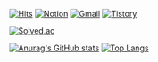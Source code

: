 [![Hits](https://hits.seeyoufarm.com/api/count/incr/badge.svg?url=https%3A%2F%2Fgithub.com%2Fwjstpgh&count_bg=%23433030&title_bg=%23FF0202&icon=telegram.svg&icon_color=%23E7E7E7&title=view&edge_flat=false)](https://github.com/wjstpgh)
[![Notion](https://img.shields.io/badge/Notion-%23000000.svg?style=flat&logo=notion&logoColor=white)](https://chill-radium-cfd.notion.site/Main-e1c53048b3ca4ca89c3bf3992ec2df29)
[![Gmail](https://img.shields.io/badge/Gmail-D14836?style=flat&logo=gmail&logoColor=white)](https://mail.google.com/mail/?view=cm&amp;fs=1&amp;to=sehoJ3756@gmail.com)
[![Tistory](https://img.shields.io/badge/Tistory-FF7139?style=flat&logo=timblr&logoColor=white)](https://developefeel.tistory.com/)

[![Solved.ac](http://mazassumnida.wtf/api/v2/generate_badge?boj=wjswjstptpghgh)](https://solved.ac/wjswjstptpghgh)

[![Anurag's GitHub stats](https://github-readme-stats.vercel.app/api?username=wjstpgh&show_icons=true&theme=graywhite)](https://www.naver.com/)
[![Top Langs](https://github-readme-stats.vercel.app/api/top-langs/?username=wjstpgh&layout=compact&theme=swift)](https://www.youtube.com/)

<!--
**wjstpgh/wjstpgh** is a ✨ _special_ ✨ repository because its `README.md` (this file) appears on your GitHub profile.

Here are some ideas to get you started:

- 🔭 I’m currently working on ...
- 🌱 I’m currently learning ...
- 👯 I’m looking to collaborate on ...
- 🤔 I’m looking for help with ...
- 💬 Ask me about ...
- 📫 How to reach me: ...
- 😄 Pronouns: ...
- ⚡ Fun fact: ...
-->
